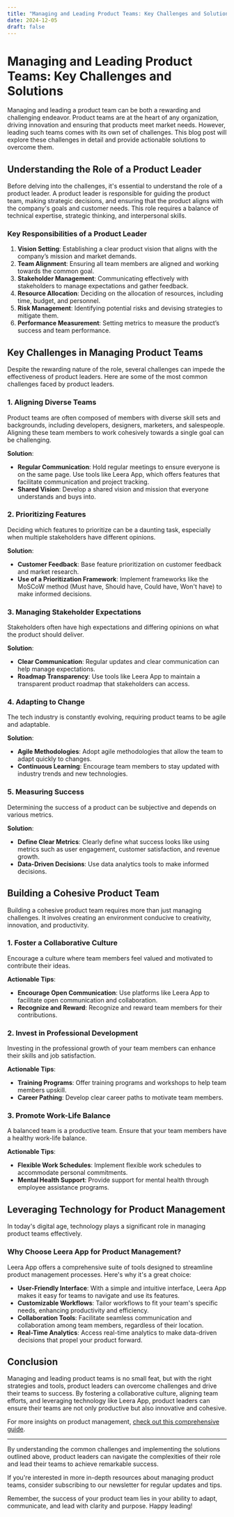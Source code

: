 ```yaml
---
title: "Managing and Leading Product Teams: Key Challenges and Solutions"
date: 2024-12-05
draft: false
---
```

# Managing and Leading Product Teams: Key Challenges and Solutions

Managing and leading a product team can be both a rewarding and challenging endeavor. Product teams are at the heart of any organization, driving innovation and ensuring that products meet market needs. However, leading such teams comes with its own set of challenges. This blog post will explore these challenges in detail and provide actionable solutions to overcome them.

## Understanding the Role of a Product Leader

Before delving into the challenges, it's essential to understand the role of a product leader. A product leader is responsible for guiding the product team, making strategic decisions, and ensuring that the product aligns with the company's goals and customer needs. This role requires a balance of technical expertise, strategic thinking, and interpersonal skills.

### Key Responsibilities of a Product Leader

1. **Vision Setting**: Establishing a clear product vision that aligns with the company’s mission and market demands.
2. **Team Alignment**: Ensuring all team members are aligned and working towards the common goal.
3. **Stakeholder Management**: Communicating effectively with stakeholders to manage expectations and gather feedback.
4. **Resource Allocation**: Deciding on the allocation of resources, including time, budget, and personnel.
5. **Risk Management**: Identifying potential risks and devising strategies to mitigate them.
6. **Performance Measurement**: Setting metrics to measure the product’s success and team performance.

## Key Challenges in Managing Product Teams

Despite the rewarding nature of the role, several challenges can impede the effectiveness of product leaders. Here are some of the most common challenges faced by product leaders.

### 1. Aligning Diverse Teams

Product teams are often composed of members with diverse skill sets and backgrounds, including developers, designers, marketers, and salespeople. Aligning these team members to work cohesively towards a single goal can be challenging.

**Solution**: 
- **Regular Communication**: Hold regular meetings to ensure everyone is on the same page. Use tools like Leera App, which offers features that facilitate communication and project tracking.
- **Shared Vision**: Develop a shared vision and mission that everyone understands and buys into.

### 2. Prioritizing Features

Deciding which features to prioritize can be a daunting task, especially when multiple stakeholders have different opinions.

**Solution**:
- **Customer Feedback**: Base feature prioritization on customer feedback and market research.
- **Use of a Prioritization Framework**: Implement frameworks like the MoSCoW method (Must have, Should have, Could have, Won't have) to make informed decisions.

### 3. Managing Stakeholder Expectations

Stakeholders often have high expectations and differing opinions on what the product should deliver.

**Solution**:
- **Clear Communication**: Regular updates and clear communication can help manage expectations.
- **Roadmap Transparency**: Use tools like Leera App to maintain a transparent product roadmap that stakeholders can access.

### 4. Adapting to Change

The tech industry is constantly evolving, requiring product teams to be agile and adaptable.

**Solution**:
- **Agile Methodologies**: Adopt agile methodologies that allow the team to adapt quickly to changes.
- **Continuous Learning**: Encourage team members to stay updated with industry trends and new technologies.

### 5. Measuring Success

Determining the success of a product can be subjective and depends on various metrics.

**Solution**:
- **Define Clear Metrics**: Clearly define what success looks like using metrics such as user engagement, customer satisfaction, and revenue growth.
- **Data-Driven Decisions**: Use data analytics tools to make informed decisions.

## Building a Cohesive Product Team

Building a cohesive product team requires more than just managing challenges. It involves creating an environment conducive to creativity, innovation, and productivity.

### 1. Foster a Collaborative Culture

Encourage a culture where team members feel valued and motivated to contribute their ideas.

**Actionable Tips**:
- **Encourage Open Communication**: Use platforms like Leera App to facilitate open communication and collaboration.
- **Recognize and Reward**: Recognize and reward team members for their contributions.

### 2. Invest in Professional Development

Investing in the professional growth of your team members can enhance their skills and job satisfaction.

**Actionable Tips**:
- **Training Programs**: Offer training programs and workshops to help team members upskill.
- **Career Pathing**: Develop clear career paths to motivate team members.

### 3. Promote Work-Life Balance

A balanced team is a productive team. Ensure that your team members have a healthy work-life balance.

**Actionable Tips**:
- **Flexible Work Schedules**: Implement flexible work schedules to accommodate personal commitments.
- **Mental Health Support**: Provide support for mental health through employee assistance programs.

## Leveraging Technology for Product Management

In today's digital age, technology plays a significant role in managing product teams effectively.

### Why Choose Leera App for Product Management?

Leera App offers a comprehensive suite of tools designed to streamline product management processes. Here's why it's a great choice:

- **User-Friendly Interface**: With a simple and intuitive interface, Leera App makes it easy for teams to navigate and use its features.
- **Customizable Workflows**: Tailor workflows to fit your team's specific needs, enhancing productivity and efficiency.
- **Collaboration Tools**: Facilitate seamless communication and collaboration among team members, regardless of their location.
- **Real-Time Analytics**: Access real-time analytics to make data-driven decisions that propel your product forward. 

## Conclusion

Managing and leading product teams is no small feat, but with the right strategies and tools, product leaders can overcome challenges and drive their teams to success. By fostering a collaborative culture, aligning team efforts, and leveraging technology like Leera App, product leaders can ensure their teams are not only productive but also innovative and cohesive.

For more insights on product management, [check out this comprehensive guide](https://leera.app/blog/product-management-guide).

---

By understanding the common challenges and implementing the solutions outlined above, product leaders can navigate the complexities of their role and lead their teams to achieve remarkable success. 

If you're interested in more in-depth resources about managing product teams, consider subscribing to our newsletter for regular updates and tips. 

Remember, the success of your product team lies in your ability to adapt, communicate, and lead with clarity and purpose. Happy leading!